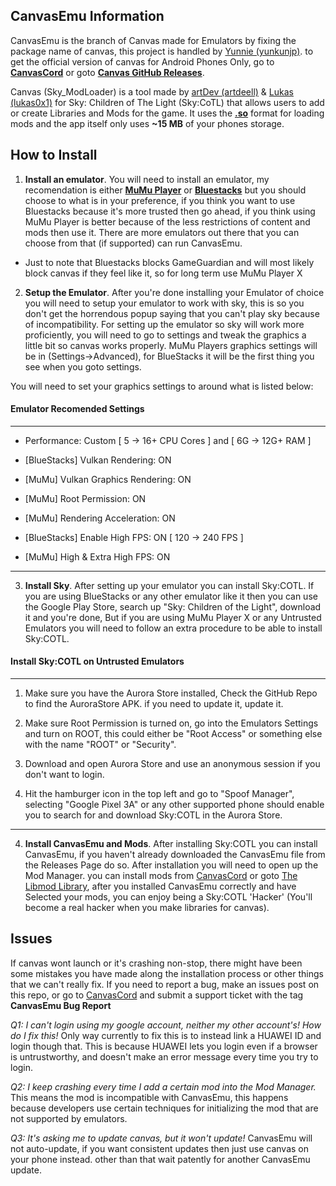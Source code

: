 ## CanvasEmu Information
CanvasEmu is the branch of Canvas made for Emulators by fixing the package name of canvas, this project is handled by [Yunnie (yunkunjp)](https://github.com/yunkunjp). to get the official version of canvas for Android Phones Only, go to [__CanvasCord__](https://discord.com/invite/autowax) or goto [__Canvas GitHub Releases__](https://github.com/lukas0x1/SML-filehost/releases).

Canvas (Sky_ModLoader) is a tool made by [artDev (artdeell)](https://github.com/artdeell) & [Lukas (lukas0x1)](https://github.com/lukas0x1) for Sky: Children of The Light (Sky:CoTL) that allows users to add or create Libraries and Mods for the game. It uses the [__.so__](1) format for loading mods and the app itself only uses __~15 MB__ of your phones storage.


## How to Install
1. __Install an emulator__. You will need to install an emulator, my recomendation is either [__MuMu Player__](https://www.mumuglobal.com/index.html) or [__Bluestacks__](https://www.bluestacks.com/bluestacks-5.html) but you should choose to what is in your preference, if you think you want to use Bluestacks because it's more trusted then go ahead, if you think using MuMu Player is better because of the less restrictions of content and mods then use it. There are more emulators out there that you can choose from that (if supported) can run CanvasEmu.

- Just to note that Bluestacks blocks GameGuardian and will most likely block canvas if they feel like it, so for long term use MuMu Player X

2. __Setup the Emulator__. After you're done installing your Emulator of choice you will need to setup your emulator to work with sky, this is so you don't get the horrendous popup saying that you can't play sky because of incompatibility. For setting up the emulator so sky will work more proficiently, you will need to go to settings and tweak the graphics a little bit so canvas works properly. MuMu Players graphics settings will be in (Settings→Advanced), for BlueStacks it will be the first thing you see when you goto settings. 

You will need to set your graphics settings to around what is listed below:


#### Emulator Recomended Settings
------------------------------------

- Performance:                      Custom [ 5 → 16+ CPU Cores ] and [ 6G → 12G+ RAM ]

- [BlueStacks]                      Vulkan Rendering: ON
- [MuMu]                            Vulkan Graphics Rendering: ON

- [MuMu]                            Root Permission: ON
- [MuMu]                            Rendering Acceleration: ON

- [BlueStacks]                      Enable High FPS: ON [ 120 → 240 FPS ]
- [MuMu]                            High & Extra High FPS: ON

------------------------------------

3. __Install Sky__. After setting up your emulator you can install Sky:COTL. If you are using BlueStacks or any other emulator like it then you can use the Google Play Store, search up "Sky: Children of the Light", download it and you're done, But if you are using MuMu Player X or any Untrusted Emulators you will need to follow an extra procedure to be able to install Sky:COTL.

#### Install Sky:COTL on Untrusted Emulators
------------------------------------

1. Make sure you have the Aurora Store installed, Check the GitHub Repo to find the AuroraStore APK. if you need to update it, update it.

2. Make sure Root Permission is turned on, go into the Emulators Settings and turn on ROOT, this could either be "Root Access" or something else with the name "ROOT" or "Security".

3. Download and open Aurora Store and use an anonymous session if you don't want to login.

4. Hit the hamburger icon in the top left and go to "Spoof Manager", selecting "Google Pixel 3A" or any other supported phone should enable you to search for and download Sky:COTL in the Aurora Store.

------------------------------------

4. __Install CanvasEmu and Mods__. After installing Sky:COTL you can install CanvasEmu, if you haven't already downloaded the CanvasEmu file from the Releases Page do so. After installation you will need to open up the Mod Manager. you can install mods from [CanvasCord](https://discord.com/invite/autowax) or goto [The Libmod Library](https://github.com/thatskymod/Sky-CotL-Scripts/tree/gh-actions-test/Canvas/Libs), after you installed CanvasEmu correctly and have Selected your mods, you can enjoy being a Sky:COTL 'Hacker' (You'll become a real hacker when you make libraries for canvas).

## Issues
If canvas wont launch or it's crashing non-stop, there might have been some mistakes you have made along the installation process or other things that we can't really fix. If you need to report a bug, make an issues post on this repo, or go to [CanvasCord](https://discord.com/invite/autowax) and submit a support ticket with the tag __CanvasEmu Bug Report__

*Q1: I can't login using my google account, neither my other account's! How do I fix this!*
Only way currently to fix this is to instead link a HUAWEI ID and login though that. This is because HUAWEI lets you login even if a browser is untrustworthy, and doesn't make an error message every time you try to login.

*Q2: I keep crashing every time I add a certain mod into the Mod Manager.*
This means the mod is incompatible with CanvasEmu, this happens because developers use certain techniques for initializing the mod that are not supported by emulators.

*Q3: It's asking me to update canvas, but it won't update!*
CanvasEmu will not auto-update, if you want consistent updates then just use canvas on your phone instead. other than that wait patently for another CanvasEmu update.
